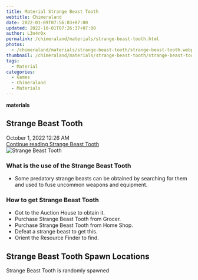```yaml
---
title: Material Strange Beast Tooth
webtitle: Chimeraland
date: 2022-01-09T07:56:03+07:00
updated: 2022-10-01T07:26:37+07:00
author: L3n4r0x
permalink: /chimeraland/materials/strange-beast-tooth.html
photos:
  - /chimeraland/materials/strange-beast-tooth/strange-beast-tooth.webp
thumbnail: /chimeraland/materials/strange-beast-tooth/strange-beast-tooth.webp
tags:
  - Material
categories:
  - Games
  - Chimeraland
  - Materials
---
```


<section id="bootstrap-wrapper">
  <link
    rel="stylesheet"
    href="https://cdn.statically.io/gh/dimaslanjaka/Web-Manajemen/40ac3225/css/bootstrap-4.5-wrapper.css"
  />
  <div
    class="row g-0 border rounded overflow-hidden flex-md-row mb-4 shadow-sm position-relative"
  >
    <div class="col p-4 d-flex flex-column position-static">
      <strong class="d-inline-block mb-2 text-success">materials</strong>
      <h2 class="mb-0">Strange Beast Tooth</h2>
      <div class="mb-1 text-muted">October 1, 2022 12:26 AM</div>
      <a
        href="/chimeraland/materials/strange-beast-tooth.html"
        class="stretched-link d-none"
        >Continue reading Strange Beast Tooth</a
      >
    </div>
    <div class="col-auto d-none d-lg-block">
      <img
        src="/chimeraland/materials/strange-beast-tooth/strange-beast-tooth.webp"
        alt="Strange Beast Tooth"
      />
    </div>
  </div>
  <div class="row">
    <div class="col-lg-6 col-12 mb-2">
      <div class="card">
        <div class="card-body">
          <h3 class="card-title">What is the use of the Strange Beast Tooth</h3>
          <div class="card-text">
            <ul>
              <li>
                Some predatory strange beasts can be obtained by searching for
                them and used to fuse uncommon weapons and equipment.
              </li>
            </ul>
          </div>
        </div>
      </div>
    </div>
    <div class="col-lg-6 col-12 mb-2">
      <div class="card">
        <div class="card-body">
          <h3 class="card-title">How to get Strange Beast Tooth</h3>
          <div class="card-text">
            <ul>
              <li>Got to the Auction House to obtain it.</li>
              <li>Purchase Strange Beast Tooth from Grocer.</li>
              <li>Purchase Strange Beast Tooth from Home Shop.</li>
              <li>Defeat a strange beast to get this.</li>
              <li>Orient the Resource Finder to find.</li>
            </ul>
          </div>
        </div>
      </div>
    </div>
    <div class="col-12 mb-2">
      <h2>Strange Beast Tooth Spawn Locations</h2>
      <p>Strange Beast Tooth is randomly spawned</p>
    </div>
  </div>
</section>